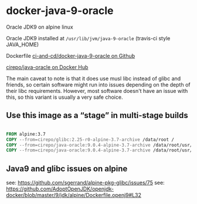 # docker-java-9-oracle

Oracle JDK9 on alpine linux

Oracle JDK9 installed at `/usr/lib/jvm/java-9-oracle` (travis-ci style JAVA_HOME)


Dockerfile [ci-and-cd/docker-java-9-oracle on Github](https://github.com/ci-and-cd/docker-java-9-oracle)

[cirepo/java-oracle on Docker Hub](https://hub.docker.com/r/cirepo/java-oracle/)


The main caveat to note is that it does use musl libc instead of glibc and friends,
so certain software might run into issues depending on the depth of their libc requirements.
However, most software doesn't have an issue with this,
so this variant is usually a very safe choice.


## Use this image as a “stage” in multi-stage builds

```dockerfile

FROM alpine:3.7
COPY --from=cirepo/glibc:2.25-r0-alpine-3.7-archive /data/root /
COPY --from=cirepo/java-oracle:9.0.4-alpine-3.7-archive /data/root/usr/lib/jvm/java-9-oracle /usr/lib/jvm/java-9-oracle
COPY --from=cirepo/java-oracle:9.0.4-alpine-3.7-archive /data/root/usr/lib/jvm/java-9-oracle-jre /usr/lib/jvm/java-9-oracle-jre

```

## Java9 and glibc issues on alpine

see: https://github.com/sgerrand/alpine-pkg-glibc/issues/75
see: https://github.com/AdoptOpenJDK/openjdk-docker/blob/master/9/jdk/alpine/Dockerfile.openj9#L32

